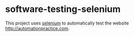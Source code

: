 # software-testing-selenium

This project uses [selenium](https://www.selenium.dev/) to automatically test the website <http://automationpractice.com>.

